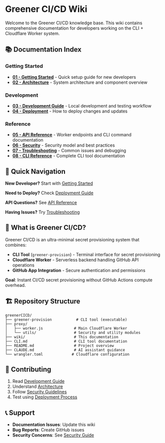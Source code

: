 # Greener CI/CD Wiki

Welcome to the Greener CI/CD knowledge base. This wiki contains comprehensive documentation for developers working on the CLI + Cloudflare Worker system.

## 📚 Documentation Index

### Getting Started
- **[01 - Getting Started](01-getting-started.md)** - Quick setup guide for new developers
- **[02 - Architecture](02-architecture.md)** - System architecture and component overview

### Development
- **[03 - Development Guide](03-development-guide.md)** - Local development and testing workflow
- **[04 - Deployment](04-deployment.md)** - How to deploy changes and updates

### Reference
- **[05 - API Reference](05-api-reference.md)** - Worker endpoints and CLI command documentation
- **[06 - Security](06-security.md)** - Security model and best practices
- **[07 - Troubleshooting](07-troubleshooting.md)** - Common issues and debugging
- **[08 - CLI Reference](08-cli-reference.md)** - Complete CLI tool documentation

## 🎯 Quick Navigation

**New Developer?** Start with [Getting Started](01-getting-started.md)

**Need to Deploy?** Check [Deployment Guide](04-deployment.md)

**API Questions?** See [API Reference](05-api-reference.md)

**Having Issues?** Try [Troubleshooting](07-troubleshooting.md)

## 📖 What is Greener CI/CD?

Greener CI/CD is an ultra-minimal secret provisioning system that combines:

- **CLI Tool** (`greener-provision`) - Terminal interface for secret provisioning
- **Cloudflare Worker** - Serverless backend handling GitHub API operations
- **GitHub App Integration** - Secure authentication and permissions

**Goal**: Instant CI/CD secret provisioning without GitHub Actions compute overhead.

## 🏗️ Repository Structure

```
greenerCICD/
├── greener-provision           # CLI tool (executable)
├── proxy/
│   ├── worker.js              # Main Cloudflare Worker
│   └── utils/                 # Security and utility modules
├── wiki/                      # This documentation
├── CLI.md                     # CLI tool documentation
├── README.md                  # Project overview
├── CLAUDE.md                  # AI assistant guidance
└── wrangler.toml             # Cloudflare configuration
```

## 🤝 Contributing

1. Read [Development Guide](03-development-guide.md)
2. Understand [Architecture](02-architecture.md)
3. Follow [Security Guidelines](06-security.md)
4. Test using [Deployment Process](04-deployment.md)

## 📞 Support

- **Documentation Issues**: Update this wiki
- **Bug Reports**: Create GitHub issues
- **Security Concerns**: See [Security Guide](06-security.md)